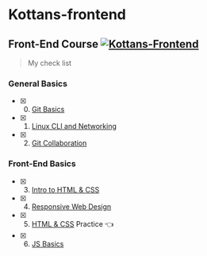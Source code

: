 # Kottans-frontend
## Front-End Course  [![Kottans-Frontend][icon-kottans]][kottans-frontend]


> My check list 


### General Basics
- [x] 0. [Git Basics](git_and_github/git_and_github.md)
- [x] 1. [Linux CLI and Networking](/task_linux_cli/lcl_http.md)
- [x] 2. [Git Collaboration](/task_git_collaboration/README.md)

### Front-End Basics
- [x] 3. [Intro to HTML & CSS](/task_html_css_intro/README.md)
- [x] 4. [Responsive Web Design](/task_responsive_web_design/README.md)
- [x] 5. [HTML & CSS](../../../HTML-CSS-POPUP) Practice :point_left:
- [x] 6. [JS Basics](/\task_js_basics/README.md)

[icon-kottans]: https://img.shields.io/badge/%3D(%5E.%5E)%3D-frontend-yellow.svg
[kottans-frontend]: https://github.com/kottans/frontend
